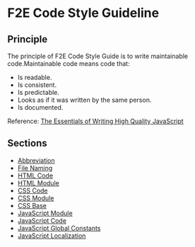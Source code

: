 # F2E Code Style Guideline

## Principle

The principle of F2E Code Style Guide is to write maintainable code.Maintainable code means code that:

* Is readable.
* Is consistent.
* Is predictable.
* Looks as if it was written by the same person.
* Is documented.

Reference: [The Essentials of Writing High Quality JavaScript](http://net.tutsplus.com/tutorials/javascript-ajax/the-essentials-of-writing-high-quality-javascript/)

## Sections

* [Abbreviation](/josephj/f2e-styleguide/blob/master/abbreviation.md)
* [File Naming](/josephj/f2e-styleguide/blob/master/file-naming.textile)
* [HTML Code](/josephj/f2e-styleguide/blob/master/html.textile)
* [HTML Module](/josephj/f2e-styleguide/blob/master/html-module.textile)
* [CSS Code](/josephj/f2e-styleguide/blob/master/css.textile)
* [CSS Module](/josephj/f2e-styleguide/blob/master/css-module.textile)
* [CSS Base](/josephj/f2e-styleguide/blob/master/css-base.textile)
* [JavaScript Module](https://github.com/miiicasa/module/blob/master/README.md)
* [JavaScript Code](/josephj/f2e-styleguide/blob/master/javascript.textile)
* [JavaScript Global Constants](/josephj/f2e-styleguide/blob/master/javascript-global-constants.textile)
* [JavaScript Localization](/josephj/f2e-styleguide/blob/master/javascript-localization.textile)
